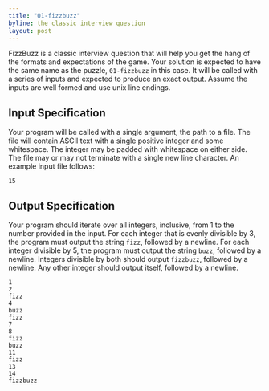 ```yaml
---
title: "01-fizzbuzz"
byline: the classic interview question
layout: post
---
```


FizzBuzz is a classic interview question that will help you get the hang of the formats and expectations of the game. Your solution is expected to have the same name as the puzzle, `01-fizzbuzz` in this case. It will be called with a series of inputs and expected to produce an exact output. Assume the inputs are well formed and use unix line endings.

## Input Specification

Your program will be called with a single argument, the path to a file. The file will contain ASCII text with a single positive integer and some whitespace. The integer may be padded with whitespace on either side. The file may or may not terminate with a single new line character. An example input file follows:

    15

## Output Specification

Your program should iterate over all integers, inclusive, from 1 to the number provided in the input. For each integer that is evenly divisible by 3, the program must output the string `fizz`, followed by a newline. For each integer divisible by 5, the program must output the string `buzz`, followed by a newline. Integers divisible by both should output `fizzbuzz`, followed by a newline. Any other integer should output itself, followed by a newline.

    1
    2
    fizz
    4
    buzz
    fizz
    7
    8
    fizz
    buzz
    11
    fizz
    13
    14
    fizzbuzz
